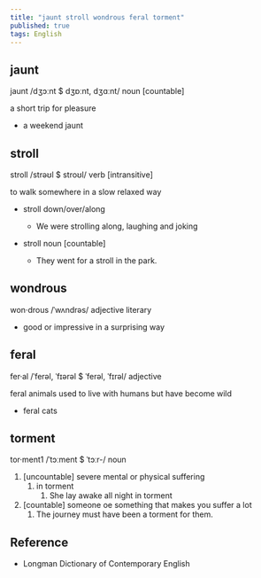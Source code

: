 ```yaml
---
title: "jaunt stroll wondrous feral torment"
published: true
tags: English
---
```


## jaunt

jaunt /dʒɔːnt $ dʒɒːnt, dʒɑːnt/ noun [countable]

a short trip for pleasure

- a weekend jaunt

## stroll

stroll /strəʊl $ stroʊl/ verb [intransitive]

to walk somewhere in a slow relaxed way

- stroll down/over/along
  - We were strolling along, laughing and joking

- stroll noun [countable]
  - They went for a stroll in the park.

## wondrous

won·drous /ˈwʌndrəs/ adjective literary

- good or impressive in a surprising way

## feral

fer·al /ˈferəl, ˈfɪərəl $ ˈferəl, ˈfɪrəl/ adjective

feral animals used to live with humans but have become wild

- feral cats

## torment

tor·ment1 /ˈtɔːment $ ˈtɔːr-/ noun

1. [uncountable] severe mental or physical suffering
   1. in torment
      1. She lay awake all night in torment
2. [countable] someone oe something that makes you suffer a lot
   1. The journey must have been a torment for them.

## Reference

- Longman Dictionary of Contemporary English